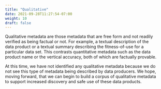 ```yaml
---
title: "Qualitative"
date: 2021-09-28T11:27:54-07:00
weight: 10
draft: false
---
```


Qualitative metadata are those metadata that are free form and not readily verified as being factual or not. For example, a textual description of the data product or a textual summary describing the fitness-of-use for a particular data set. This contrasts quantitative metadata such as the data product name or the vertical accuracy, both of which are factually provable.

At this time, we have not identified any qualitative metadata because we do not see this type of metadata being described by data producers. We hope, moving forward, that we can begin to build a corpus of qualitative metadata to support increased discovery and safe use of these data products.

